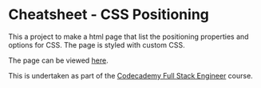 # Cheatsheet - CSS Positioning
This a project to make a html page that list the positioning properties and options for CSS. The page is styled with custom CSS. 

The page can be viewed [here](https://cestephens.github.io/my-cheatsheet/).

This is undertaken as part of the [Codecademy Full Stack Engineer](https://www.codecademy.com/learn/paths/full-stack-engineer-career-path) course.
